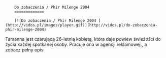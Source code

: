 
        Do zobaczenia / Phir Milenge 2004 
        =============
        
        [![Do zobaczenia / Phir Milenge 2004 ](http://vidos.pl/images/player.gif)](http://vidos.pl/do-zobaczenia-phir-milenge-2004)
        
        
 Tamanna jest czarującą 26-letnią kobietą, która daje powiew świeżości do życia każdej spotkanej osoby. Pracuje ona w agencji reklamowej., a zobacz pełny opis
    